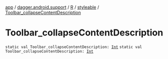 [app](../../../index.md) / [dagger.android.support](../../index.md) / [R](../index.md) / [styleable](index.md) / [Toolbar_collapseContentDescription](./-toolbar_collapse-content-description.md)

# Toolbar_collapseContentDescription

`static val Toolbar_collapseContentDescription: `[`Int`](https://kotlinlang.org/api/latest/jvm/stdlib/kotlin/-int/index.html)
`static val Toolbar_collapseContentDescription: `[`Int`](https://kotlinlang.org/api/latest/jvm/stdlib/kotlin/-int/index.html)